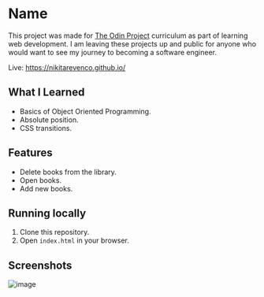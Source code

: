 # Name

This project was made for [The Odin Project](https://www.theodinproject.com/) curriculum as part of learning web development. I am leaving these projects up and public for anyone who would want to see my journey to becoming a software engineer. 

Live: https://nikitarevenco.github.io/

## What I Learned

- Basics of Object Oriented Programming.
- Absolute position.
- CSS transitions.

## Features

- Delete books from the library.
- Open books.
- Add new books.

## Running locally

1. Clone this repository.
2. Open `index.html` in your browser.

## Screenshots

![image](https://github.com/user-attachments/assets/c00df503-aacf-4c0f-b7e9-95f08d2d3dd5)
